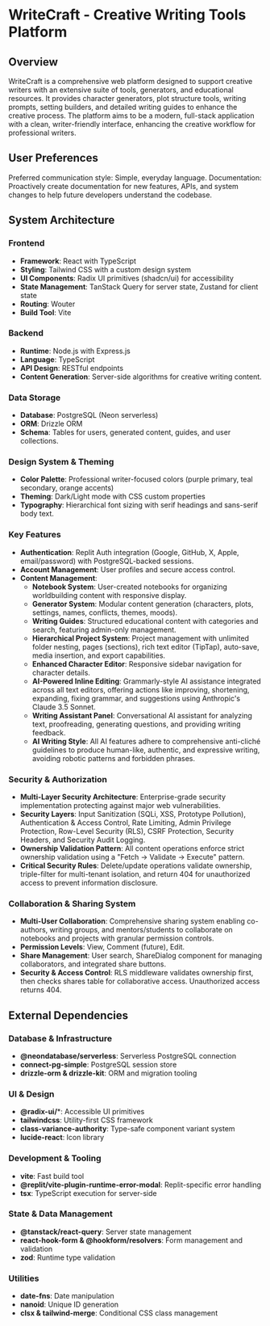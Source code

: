 # WriteCraft - Creative Writing Tools Platform

## Overview

WriteCraft is a comprehensive web platform designed to support creative writers with an extensive suite of tools, generators, and educational resources. It provides character generators, plot structure tools, writing prompts, setting builders, and detailed writing guides to enhance the creative process. The platform aims to be a modern, full-stack application with a clean, writer-friendly interface, enhancing the creative workflow for professional writers.

## User Preferences

Preferred communication style: Simple, everyday language.
Documentation: Proactively create documentation for new features, APIs, and system changes to help future developers understand the codebase.

## System Architecture

### Frontend
- **Framework**: React with TypeScript
- **Styling**: Tailwind CSS with a custom design system
- **UI Components**: Radix UI primitives (shadcn/ui) for accessibility
- **State Management**: TanStack Query for server state, Zustand for client state
- **Routing**: Wouter
- **Build Tool**: Vite

### Backend
- **Runtime**: Node.js with Express.js
- **Language**: TypeScript
- **API Design**: RESTful endpoints
- **Content Generation**: Server-side algorithms for creative writing content.

### Data Storage
- **Database**: PostgreSQL (Neon serverless)
- **ORM**: Drizzle ORM
- **Schema**: Tables for users, generated content, guides, and user collections.

### Design System & Theming
- **Color Palette**: Professional writer-focused colors (purple primary, teal secondary, orange accents)
- **Theming**: Dark/Light mode with CSS custom properties
- **Typography**: Hierarchical font sizing with serif headings and sans-serif body text.

### Key Features
- **Authentication**: Replit Auth integration (Google, GitHub, X, Apple, email/password) with PostgreSQL-backed sessions.
- **Account Management**: User profiles and secure access control.
- **Content Management**:
    - **Notebook System**: User-created notebooks for organizing worldbuilding content with responsive display.
    - **Generator System**: Modular content generation (characters, plots, settings, names, conflicts, themes, moods).
    - **Writing Guides**: Structured educational content with categories and search, featuring admin-only management.
    - **Hierarchical Project System**: Project management with unlimited folder nesting, pages (sections), rich text editor (TipTap), auto-save, media insertion, and export capabilities.
    - **Enhanced Character Editor**: Responsive sidebar navigation for character details.
    - **AI-Powered Inline Editing**: Grammarly-style AI assistance integrated across all text editors, offering actions like improving, shortening, expanding, fixing grammar, and suggestions using Anthropic's Claude 3.5 Sonnet.
    - **Writing Assistant Panel**: Conversational AI assistant for analyzing text, proofreading, generating questions, and providing writing feedback.
    - **AI Writing Style**: All AI features adhere to comprehensive anti-cliché guidelines to produce human-like, authentic, and expressive writing, avoiding robotic patterns and forbidden phrases.

### Security & Authorization
- **Multi-Layer Security Architecture**: Enterprise-grade security implementation protecting against major web vulnerabilities.
- **Security Layers**: Input Sanitization (SQLi, XSS, Prototype Pollution), Authentication & Access Control, Rate Limiting, Admin Privilege Protection, Row-Level Security (RLS), CSRF Protection, Security Headers, and Security Audit Logging.
- **Ownership Validation Pattern**: All content operations enforce strict ownership validation using a "Fetch → Validate → Execute" pattern.
- **Critical Security Rules**: Delete/update operations validate ownership, triple-filter for multi-tenant isolation, and return 404 for unauthorized access to prevent information disclosure.

### Collaboration & Sharing System
- **Multi-User Collaboration**: Comprehensive sharing system enabling co-authors, writing groups, and mentors/students to collaborate on notebooks and projects with granular permission controls.
- **Permission Levels**: View, Comment (future), Edit.
- **Share Management**: User search, ShareDialog component for managing collaborators, and integrated share buttons.
- **Security & Access Control**: RLS middleware validates ownership first, then checks shares table for collaborative access. Unauthorized access returns 404.

## External Dependencies

### Database & Infrastructure
- **@neondatabase/serverless**: Serverless PostgreSQL connection
- **connect-pg-simple**: PostgreSQL session store
- **drizzle-orm & drizzle-kit**: ORM and migration tooling

### UI & Design
- **@radix-ui/***: Accessible UI primitives
- **tailwindcss**: Utility-first CSS framework
- **class-variance-authority**: Type-safe component variant system
- **lucide-react**: Icon library

### Development & Tooling
- **vite**: Fast build tool
- **@replit/vite-plugin-runtime-error-modal**: Replit-specific error handling
- **tsx**: TypeScript execution for server-side

### State & Data Management
- **@tanstack/react-query**: Server state management
- **react-hook-form & @hookform/resolvers**: Form management and validation
- **zod**: Runtime type validation

### Utilities
- **date-fns**: Date manipulation
- **nanoid**: Unique ID generation
- **clsx & tailwind-merge**: Conditional CSS class management